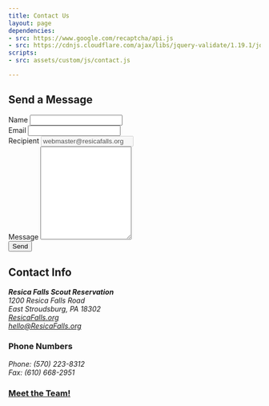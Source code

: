 ```yaml
---
title: Contact Us
layout: page
dependencies:
- src: https://www.google.com/recaptcha/api.js
- src: https://cdnjs.cloudflare.com/ajax/libs/jquery-validate/1.19.1/jquery.validate.min.js
scripts: 
- src: assets/custom/js/contact.js

---
```


<div class="row">
  <div class="col-md-6">
    <h2>Send a Message</h2>
    <form id="contactform" onsubmit="event.preventDefault();" novalidate>
      <div class="form-group">
        <label for="name">Name</label>
        <input type="text" class="form-control" name="name" id="contactform-name" placeholder="" value="" required>
      </div>
      <div class="form-group">
        <label for="email">Email</label>
        <input type="email" class="form-control" name="email" id="contactform-email" placeholder="" value="" required>
      </div>
      <div class="form-group hidden">
        <label for="recipient">Recipient</label>
        <input type="recipient" class="form-control" name="recipient" id="contactform-recipient" placeholder="" value="webmaster@resicafalls.org" disabled>
      </div>
      <div class="form-group">
        <label for="message">Message</label>
        <textarea class="form-control" name="message" id="contactform-message" rows="12" required></textarea>
      </div>
      <div class="g-recaptcha"
        data-sitekey="{{ site.recaptcha }}"
        data-callback="ContactUs"
        data-size="invisible">
      </div>
      <div class="form-group">
        <button type="submit" class="btn btn-primary btn-block" id="contactform-send">Send</button>
      </div>
      <div class="alert alert-info fade hidden" role="alert" id="alert-response">
        <strong id="alert-headline"></strong> <span id="alert-text"></span>
      </div>
    </form>
  </div>
  <div class="col-md-6">
    <h2>Contact Info</h2>
    <address>
      <strong>Resica Falls Scout Reservation</strong><br>
      1200 Resica Falls Road<br>
      East Stroudsburg, PA 18302<br>
      <a href="resicafalls.org">ResicaFalls.org</a><br>
      <a href="mailto:hello@ResicaFalls.org">hello@ResicaFalls.org</a>
    </address>
    <h3>Phone Numbers</h3>
    <address>
      Phone: (570) 223-8312<br>
      Fax: (610) 668-2951
    </address>
    <h3><a href="/meet-the-team">Meet the Team!</a></h3>
  </div>
</div>
